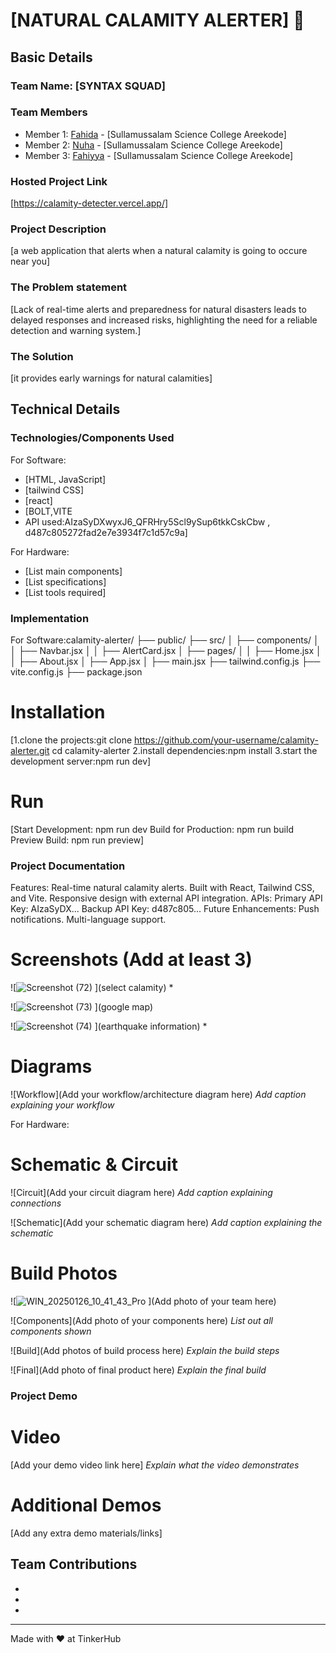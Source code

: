 # [NATURAL CALAMITY ALERTER] 🎯


## Basic Details
### Team Name: [SYNTAX SQUAD]


### Team Members
- Member 1: [Fahida] - [Sullamussalam Science College Areekode]
- Member 2: [Nuha] - [Sullamussalam Science College Areekode] 
- Member 3: [Fahiyya] - [Sullamussalam Science College Areekode]

### Hosted Project Link
[https://calamity-detecter.vercel.app/]

### Project Description
[a web application that alerts when a natural calamity is going to occure near you]

### The Problem statement
[Lack of real-time alerts and preparedness for natural disasters leads to delayed responses and increased risks, highlighting the need for a reliable detection and warning system.]

### The Solution
[it provides early warnings for natural calamities]

## Technical Details
### Technologies/Components Used
For Software:
- [HTML, JavaScript]
- [tailwind CSS]
- [react]
- [BOLT,VITE
- API used:AIzaSyDXwyxJ6_QFRHry5Scl9ySup6tkkCskCbw , d487c805272fad2e7e3934f7c1d57c9a]

For Hardware:
- [List main components]
- [List specifications]
- [List tools required]

### Implementation
For Software:calamity-alerter/
├── public/
├── src/
│   ├── components/
│   │   ├── Navbar.jsx
│   │   ├── AlertCard.jsx
│   ├── pages/
│   │   ├── Home.jsx
│   │   ├── About.jsx
│   ├── App.jsx
│   ├── main.jsx
├── tailwind.config.js
├── vite.config.js
├── package.json

# Installation
[1.clone the projects:git clone https://github.com/your-username/calamity-alerter.git
cd calamity-alerter
2.install dependencies:npm install
3.start the development server:npm run dev]

# Run
[Start Development: npm run dev
Build for Production: npm run build
Preview Build: npm run preview]

### Project Documentation
Features:
Real-time natural calamity alerts.
Built with React, Tailwind CSS, and Vite.
Responsive design with external API integration.
APIs:
Primary API Key: AIzaSyDX...
Backup API Key: d487c805...
Future Enhancements:
Push notifications.
Multi-language support.


# Screenshots (Add at least 3)
![![Screenshot (72)](https://github.com/user-attachments/assets/5859c7a5-7dcb-4f16-af8f-0e009fb65f48)
](select calamity)
*

![![Screenshot (73)](https://github.com/user-attachments/assets/e1b9d575-0f03-4291-90fb-991d160971b1)
](google map)


![![Screenshot (74)](https://github.com/user-attachments/assets/18de44bb-2934-49b6-bb61-64406a83e229)
](earthquake information)
*

# Diagrams
![Workflow](Add your workflow/architecture diagram here)
*Add caption explaining your workflow*

For Hardware:

# Schematic & Circuit
![Circuit](Add your circuit diagram here)
*Add caption explaining connections*

![Schematic](Add your schematic diagram here)
*Add caption explaining the schematic*

# Build Photos
![![WIN_20250126_10_41_43_Pro](https://github.com/user-attachments/assets/fffd6b05-b51d-4256-916e-dc1b79b8fa10)
](Add photo of your team here)


![Components](Add photo of your components here)
*List out all components shown*

![Build](Add photos of build process here)
*Explain the build steps*

![Final](Add photo of final product here)
*Explain the final build*

### Project Demo
# Video
[Add your demo video link here]
*Explain what the video demonstrates*

# Additional Demos
[Add any extra demo materials/links]

## Team Contributions
- [Fahida]: [backend]
- [Nuha]: [frontend]
- [Fahiyya]: [styling]

---
Made with ❤️ at TinkerHub

